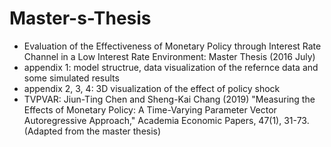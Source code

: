# Master-s-Thesis

* Evaluation of the Effectiveness of Monetary Policy through Interest Rate Channel in a Low Interest Rate Environment: Master Thesis (2016 July)
* appendix 1: model structrue, data visualization of the refernce data and some simulated results
* appendix 2, 3, 4: 3D visualization of the effect of policy shock
* TVPVAR: Jiun-Ting Chen and Sheng-Kai Chang (2019) "Measuring the Effects of Monetary Policy: A Time-Varying Parameter Vector Autoregressive Approach," Academia Economic Papers, 47(1), 31-73. (Adapted from the master thesis)
